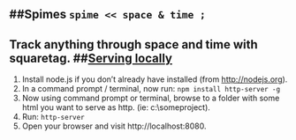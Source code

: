 ##Spimes                                ```spime << space & time ; ```
---
Track anything through space and time with squaretag.
##[Serving locally](http://chrisbitting.com/2014/06/16/local-web-server-for-testing-development-using-node-js-and-http-server/)
----
1. Install node.js if you don’t already have installed (from http://nodejs.org).
2. In a command prompt / terminal, now run: ```npm install http-server -g```
3. Now using command prompt or terminal, browse to a folder with some html you want to serve as http. (ie: c:\someproject\).
4. Run: ```http-server```
5. Open your browser and visit http://localhost:8080.

